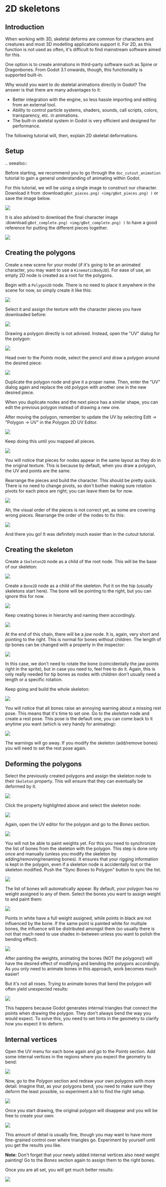 

2D skeletons
============

Introduction
------------

When working with 3D, skeletal deforms are common for characters and creatures
and most 3D modelling applications support it. For 2D, as this function is not
used as often, it's difficult to find mainstream software aimed for this.

One option is to create animations in third-party software such as Spine or
Dragonbones. From Godot 3.1 onwards, though, this functionality is supported
built-in.

Why would you want to do skeletal animations directly in Godot? The answer is
that there are many advantages to it:

* Better integration with the engine, so less hassle importing and editing from
  an external tool.
* Ability to control particle systems, shaders, sounds, call scripts, colors,
  transparency, etc. in animations.
* The built-in skeletal system in Godot is very efficient and designed for
  performance.

The following tutorial will, then, explain 2D skeletal deformations.

Setup
-----

.. seealso::

   Before starting, we recommend you to go through the
   `doc_cutout_animation` tutorial to gain a general understanding of
   animating within Godot.

For this tutorial, we will be using a single image to construct our character.
Download it from :download:`gBot_pieces.png) <img/gBot_pieces.png) )` or save the
image below.

![](img/gBot_pieces.png)

It is also advised to download the final character image
:download:`gBot_complete.png) <img/gBot_complete.png) )` to have a good reference
for putting the different pieces together.

![](img/gBot_complete.png)

Creating the polygons
---------------------

Create a new scene for your model (if it's going to be an animated character,
you may want to use a `KinematicBody2D`). For ease of use, an empty 2D node is
created as a root for the polygons.

Begin with a `Polygon2D` node. There is no need to place it anywhere in the
scene for now, so simply create it like this:

![](img/skel2d1.png)

Select it and assign the texture with the character pieces you have downloaded
before:

![](img/skel2d2.png)

Drawing a polygon directly is not advised. Instead, open the "UV" dialog for the
polygon:

![](img/skel2d3.png)

Head over to the *Points* mode, select the pencil and draw a polygon around the
desired piece:

![](img/skel2d4.png)

Duplicate the polygon node and give it a proper name. Then, enter the "UV"
dialog again and replace the old polygon with another one in the new desired
piece.

When you duplicate nodes and the next piece has a similar shape, you can edit
the previous polygon instead of drawing a new one.

After moving the polygon, remember to update the UV by selecting Edit -> "Polygon
-> UV" in the Polygon 2D UV Editor.

![](img/skel2d5.png)

Keep doing this until you mapped all pieces.

![](img/skel2d6.png)

You will notice that pieces for nodes appear in the same layout as they do in
the original texture. This is because by default, when you draw a polygon, the
UV and points are the same.

Rearrange the pieces and build the character. This should be pretty quick. There
is no need to change pivots, so don't bother making sure rotation pivots for
each piece are right; you can leave them be for now.

![](img/skel2d7.png)

Ah, the visual order of the pieces is not correct yet, as some are covering
wrong pieces. Rearrange the order of the nodes to fix this:

![](img/skel2d8.png)

And there you go! It was definitely much easier than in the cutout tutorial.

Creating the skeleton
---------------------

Create a `Skeleton2D` node as a child of the root node. This will be the base
of our skeleton:

![](img/skel2d9.png)

Create a `Bone2D` node as a child of the skeleton. Put it on the hip (usually
skeletons start here). The bone will be pointing to the right, but you can
ignore this for now.

![](img/skel2d10.png)

Keep creating bones in hierarchy and naming them accordingly.

![](img/skel2d11.png)

At the end of this chain, there will be a *jaw* node. It is, again, very short
and pointing to the right. This is normal for bones without children. The length
of *tip* bones can be changed with a property in the inspector:

![](img/skel2d12.png)

In this case, we don't need to rotate the bone (coincidentally the jaw points
right in the sprite), but in case you need to, feel free to do it. Again, this
is only really needed for tip bones as nodes with children don't usually need a
length or a specific rotation.

Keep going and build the whole skeleton:

![](img/skel2d13.png)

You will notice that all bones raise an annoying warning about a missing rest
pose. This means that it's time to set one. Go to the *skeleton* node and create
a rest pose. This pose is the default one, you can come back to it anytime you
want (which is very handy for animating):

![](img/skel2d14.png)

The warnings will go away. If you modify the skeleton (add/remove bones) you
will need to set the rest pose again.

Deforming the polygons
----------------------

Select the previously created polygons and assign the skeleton node to their
`Skeleton` property. This will ensure that they can eventually be deformed by
it.

![](img/skel2d15.png)

Click the property highlighted above and select the skeleton node:

![](img/skel2d16.png)

Again, open the UV editor for the polygon and go to the *Bones* section.

![](img/skel2d17.png)

You will not be able to paint weights yet. For this you need to synchronize the
list of bones from the skeleton with the polygon. This step is done only once
and manually (unless you modify the skeleton by adding/removing/renaming bones).
It ensures that your rigging information is kept in the polygon, even if a
skeleton node is accidentally lost or the skeleton modified. Push the "Sync
Bones to Polygon" button to sync the list.

![](img/skel2d18.png)

The list of bones will automatically appear. By default, your polygon has no
weight assigned to any of them. Select the bones you want to assign weight to
and paint them:

![](img/skel2d19.png)

Points in white have a full weight assigned, while points in black are not
influenced by the bone. If the same point is painted white for multiple bones,
the influence will be distributed amongst them (so usually there is not that
much need to use shades in-between unless you want to polish the bending
effect).

![](img/skel2d20.gif)

After painting the weights, animating the bones (NOT the polygons!) will have
the desired effect of modifying and bending the polygons accordingly. As you
only need to animate bones in this approach, work becomes much easier!

But it's not all roses. Trying to animate bones that bend the polygon will often
yield unexpected results:

![](img/skel2d21.gif)

This happens because Godot generates internal triangles that connect the points
when drawing the polygon. They don't always bend the way you would expect. To
solve this, you need to set hints in the geometry to clarify how you expect it
to deform.

Internal vertices
-----------------

Open the UV menu for each bone again and go to the *Points* section. Add some
internal vertices in the regions where you expect the geometry to bend:

![](img/skel2d22.png)

Now, go to the *Polygon* section and redraw your own polygons with more detail.
Imagine that, as your polygons bend, you need to make sure they deform the least
possible, so experiment a bit to find the right setup.

![](img/skel2d23.png)

Once you start drawing, the original polygon will disappear and you will be free
to create your own:

![](img/skel2d24.png)

This amount of detail is usually fine, though you may want to have more
fine-grained control over where triangles go. Experiment by yourself until you
get the results you like.

**Note:** Don't forget that your newly added internal vertices also need weight
painting! Go to the *Bones* section again to assign them to the right bones.

Once you are all set, you will get much better results:

![](img/skel2d25.gif)
